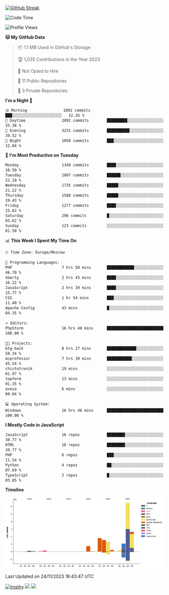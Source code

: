 [![GitHub Streak](https://github-readme-streak-stats.herokuapp.com/?user=yogik10)](https://git.io/streak-stats)
<!--START_SECTION:waka-->
![Code Time](http://img.shields.io/badge/Code%20Time-57%20hrs%2029%20mins-blue)

![Profile Views](http://img.shields.io/badge/Profile%20Views-25-blue)

**🐱 My GitHub Data** 

> 📦 1.1 MB Used in GitHub's Storage 
 > 
> 🏆 1,035 Contributions in the Year 2023
 > 
> 🚫 Not Opted to Hire
 > 
> 📜 11 Public Repositories 
 > 
> 🔑 3 Private Repositories 
 > 
**I'm a Night 🦉** 

```text
🌞 Morning                1002 commits        ███░░░░░░░░░░░░░░░░░░░░░░   12.26 % 
🌆 Daytime                2892 commits        █████████░░░░░░░░░░░░░░░░   35.38 % 
🌃 Evening                3231 commits        ██████████░░░░░░░░░░░░░░░   39.52 % 
🌙 Night                  1050 commits        ███░░░░░░░░░░░░░░░░░░░░░░   12.84 % 
```
📅 **I'm Most Productive on Tuesday** 

```text
Monday                   1349 commits        ████░░░░░░░░░░░░░░░░░░░░░   16.50 % 
Tuesday                  1807 commits        ██████░░░░░░░░░░░░░░░░░░░   22.10 % 
Wednesday                1735 commits        █████░░░░░░░░░░░░░░░░░░░░   21.22 % 
Thursday                 1588 commits        █████░░░░░░░░░░░░░░░░░░░░   19.43 % 
Friday                   1277 commits        ████░░░░░░░░░░░░░░░░░░░░░   15.62 % 
Saturday                 296 commits         █░░░░░░░░░░░░░░░░░░░░░░░░   03.62 % 
Sunday                   123 commits         ░░░░░░░░░░░░░░░░░░░░░░░░░   01.50 % 
```


📊 **This Week I Spent My Time On** 

```text
🕑︎ Time Zone: Europe/Moscow

💬 Programming Languages: 
PHP                      7 hrs 50 mins       ████████████░░░░░░░░░░░░░   46.70 % 
Smarty                   2 hrs 43 mins       ████░░░░░░░░░░░░░░░░░░░░░   16.22 % 
JavaScript               2 hrs 39 mins       ████░░░░░░░░░░░░░░░░░░░░░   15.77 % 
CSS                      1 hr 54 mins        ███░░░░░░░░░░░░░░░░░░░░░░   11.40 % 
Apache Config            43 mins             █░░░░░░░░░░░░░░░░░░░░░░░░   04.35 % 

🔥 Editors: 
PhpStorm                 16 hrs 48 mins      █████████████████████████   100.00 % 

🐱‍💻 Projects: 
btg-back                 8 hrs 27 mins       █████████████░░░░░░░░░░░░   50.34 % 
mcprofessor              7 hrs 39 mins       ███████████░░░░░░░░░░░░░░   45.54 % 
chistotronik             19 mins             ░░░░░░░░░░░░░░░░░░░░░░░░░   01.97 % 
topform                  13 mins             ░░░░░░░░░░░░░░░░░░░░░░░░░   01.35 % 
aveza                    6 mins              ░░░░░░░░░░░░░░░░░░░░░░░░░   00.64 % 

💻 Operating System: 
Windows                  16 hrs 48 mins      █████████████████████████   100.00 % 
```

**I Mostly Code in JavaScript** 

```text
JavaScript               16 repos            ████████░░░░░░░░░░░░░░░░░   30.77 % 
HTML                     16 repos            ████████░░░░░░░░░░░░░░░░░   30.77 % 
PHP                      6 repos             ███░░░░░░░░░░░░░░░░░░░░░░   11.54 % 
Python                   4 repos             ██░░░░░░░░░░░░░░░░░░░░░░░   07.69 % 
TypeScript               2 repos             █░░░░░░░░░░░░░░░░░░░░░░░░   03.85 % 
```



**Timeline**

![Lines of Code chart](https://raw.githubusercontent.com/Yogik10/Yogik10/main/assets/bar_graph.png)


 Last Updated on 24/11/2023 18:43:47 UTC
<!--END_SECTION:waka-->
[![trophy](https://github-profile-trophy.vercel.app/?username=yogik10)](https://github.com/ryo-ma/github-profile-trophy)
![](https://github-profile-summary-cards.vercel.app/api/cards/profile-details?username=yogik10&theme=solarized_dark)
![](https://github-profile-summary-cards.vercel.app/api/cards/most-commit-language?username=yogik10&theme=solarized_dark)


